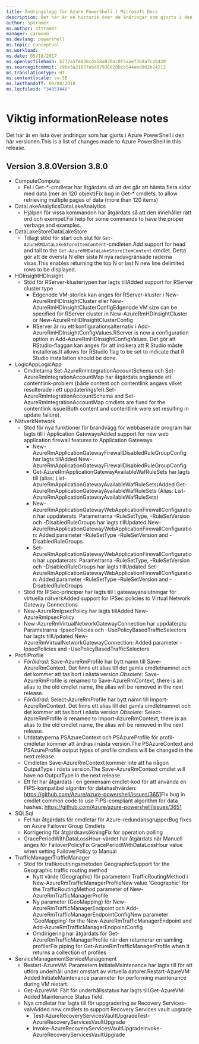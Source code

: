 ```yaml
---
title: Ändringslogg för Azure PowerShell | Microsoft Docs
description: Det här är en historik över de ändringar som gjorts i den senaste versionen av Azure PowerShell.
author: sptramer
ms.author: sttramer
manager: carmonm
ms.devlang: powershell
ms.topic: conceptual
ms.workload: ''
ms.date: 05/18/2017
ms.openlocfilehash: b777a5fe036cda58a930ac0f5aaef3b9a7c2b420
ms.sourcegitcommit: c98e3a21037ebd82936828bcb544eed902b24212
ms.translationtype: HT
ms.contentlocale: sv-SE
ms.lasthandoff: 06/08/2018
ms.locfileid: "34853448"
---
```

# <a name="release-notes"></a><span data-ttu-id="dd6b2-103">Viktig information</span><span class="sxs-lookup"><span data-stu-id="dd6b2-103">Release notes</span></span>

<span data-ttu-id="dd6b2-104">Det här är en lista över ändringar som har gjorts i Azure PowerShell i den här versionen.</span><span class="sxs-lookup"><span data-stu-id="dd6b2-104">This is a list of changes made to Azure PowerShell in this release.</span></span>

## <a name="version-380"></a><span data-ttu-id="dd6b2-105">Version 3.8.0</span><span class="sxs-lookup"><span data-stu-id="dd6b2-105">Version 3.8.0</span></span>
* <span data-ttu-id="dd6b2-106">Compute</span><span class="sxs-lookup"><span data-stu-id="dd6b2-106">Compute</span></span>
  - <span data-ttu-id="dd6b2-107">Fel i Get-\*-cmdletar har åtgärdats så att det går att hämta flera sidor med data (mer än 120 objekt)</span><span class="sxs-lookup"><span data-stu-id="dd6b2-107">Fix bug in Get-\* cmdlets, to allow retrieving multiple pages of data (more than 120 items)</span></span>
* <span data-ttu-id="dd6b2-108">DataLakeAnalytics</span><span class="sxs-lookup"><span data-stu-id="dd6b2-108">DataLakeAnalytics</span></span>
  - <span data-ttu-id="dd6b2-109">Hjälpen för vissa kommandon har åtgärdats så att den innehåller rätt ord och exempel.</span><span class="sxs-lookup"><span data-stu-id="dd6b2-109">Fix help for some commands to have the proper verbage and examples.</span></span>
* <span data-ttu-id="dd6b2-110">DataLakeStore</span><span class="sxs-lookup"><span data-stu-id="dd6b2-110">DataLakeStore</span></span>
  - <span data-ttu-id="dd6b2-111">Tillagt stöd för start och slut för `Get-AzureRMDataLakeStoreItemContent`-cmdleten.</span><span class="sxs-lookup"><span data-stu-id="dd6b2-111">Add support for head and tail to the `Get-AzureRMDataLakeStoreItemContent` cmdlet.</span></span> <span data-ttu-id="dd6b2-112">Detta gör att de översta N eller sista N nya radavgränsade raderna visas.</span><span class="sxs-lookup"><span data-stu-id="dd6b2-112">This enables returning the top N or last N new line delimited rows to be displayed.</span></span>
* <span data-ttu-id="dd6b2-113">HDInsight</span><span class="sxs-lookup"><span data-stu-id="dd6b2-113">HDInsight</span></span>
  - <span data-ttu-id="dd6b2-114">Stöd för RServer-klustertypen har lagts till</span><span class="sxs-lookup"><span data-stu-id="dd6b2-114">Added support for RServer cluster type</span></span>
    + <span data-ttu-id="dd6b2-115">Edgenode VM-storlek kan anges för RServer-kluster i New-AzureRmHDInsightCluster eller New-AzureRmHDInsightClusterConfig</span><span class="sxs-lookup"><span data-stu-id="dd6b2-115">Edgenode VM size can be specified for RServer cluster in New-AzureRmHDInsightCluster or New-AzureRmHDInsightClusterConfig</span></span>
    + <span data-ttu-id="dd6b2-116">RServer är nu ett konfigurationsalternativ i Add-AzureRmHDInsightConfigValues.</span><span class="sxs-lookup"><span data-stu-id="dd6b2-116">RServer is now a configuration option in Add-AzureRmHDInsightConfigValues.</span></span> <span data-ttu-id="dd6b2-117">Det gör att RStudio-flaggan kan anges för att indikera att R Studio måste installeras.</span><span class="sxs-lookup"><span data-stu-id="dd6b2-117">It allows for RStudio flag to be set to indicate that R Studio installation should be done.</span></span>
* <span data-ttu-id="dd6b2-118">LogicApp</span><span class="sxs-lookup"><span data-stu-id="dd6b2-118">LogicApp</span></span>
  - <span data-ttu-id="dd6b2-119">Cmdletarna Set-AzureRmIntegrationAccountSchema och Set-AzureRmIntegrationAccountMap har åtgärdats angående ett contentlink-problem (både content och contentlink angavs vilket resulterade i ett uppdateringsfel).</span><span class="sxs-lookup"><span data-stu-id="dd6b2-119">Set-AzureRmIntegrationAccountSchema and Set-AzureRmIntegrationAccountMap cmdlets are fixed for the contentlink issue(Both content and contentlink were set resulting in update failure).</span></span>
* <span data-ttu-id="dd6b2-120">Nätverk</span><span class="sxs-lookup"><span data-stu-id="dd6b2-120">Network</span></span>
  - <span data-ttu-id="dd6b2-121">Stöd för nya funktioner för brandvägg för webbaserade program har lagts till i Application Gateways</span><span class="sxs-lookup"><span data-stu-id="dd6b2-121">Added support for new web application firewall features to Application Gateways</span></span>
    + <span data-ttu-id="dd6b2-122">New-AzureRmApplicationGatewayFirewallDisabledRuleGroupConfig har lagts till</span><span class="sxs-lookup"><span data-stu-id="dd6b2-122">Added New-AzureRmApplicationGatewayFirewallDisabledRuleGroupConfig</span></span>
    + <span data-ttu-id="dd6b2-123">Get-AzureRmApplicationGatewayAvailableWafRuleSets har lagts till (alias: List-AzureRmApplicationGatewayAvailableWafRuleSets)</span><span class="sxs-lookup"><span data-stu-id="dd6b2-123">Added Get-AzureRmApplicationGatewayAvailableWafRuleSets (Alias: List-AzureRmApplicationGatewayAvailableWafRuleSets)</span></span>
    + <span data-ttu-id="dd6b2-124">New-AzureRmApplicationGatewayWebApplicationFirewallConfiguration har uppdaterats: Parametrarna -RuleSetType, -RuleSetVersion och -DisabledRuleGroups har lagts till</span><span class="sxs-lookup"><span data-stu-id="dd6b2-124">Updated New-AzureRmApplicationGatewayWebApplicationFirewallConfiguration: Added parameter -RuleSetType -RuleSetVersion and -DisabledRuleGroups</span></span>
    + <span data-ttu-id="dd6b2-125">Set-AzureRmApplicationGatewayWebApplicationFirewallConfiguration har uppdaterats: Parametrarna -RuleSetType, -RuleSetVersion och -DisabledRuleGroups har lagts till</span><span class="sxs-lookup"><span data-stu-id="dd6b2-125">Updated Set-AzureRmApplicationGatewayWebApplicationFirewallConfiguration: Added parameter -RuleSetType -RuleSetVersion and -DisabledRuleGroups</span></span>
  - <span data-ttu-id="dd6b2-126">Stöd för IPSec-principer har lagts till i gatewayanslutningar för virtuella nätverk</span><span class="sxs-lookup"><span data-stu-id="dd6b2-126">Added support for IPSec policies to Virtual Network Gateway Connections</span></span>
  - <span data-ttu-id="dd6b2-127">New-AzureRmIpsecPolicy har lagts till</span><span class="sxs-lookup"><span data-stu-id="dd6b2-127">Added New-AzureRmIpsecPolicy</span></span>
  - <span data-ttu-id="dd6b2-128">New-AzureRmVirtualNetworkGatewayConnection har uppdaterats: Parametrarna -IpsecPolicies och -UsePolicyBasedTrafficSelectors har lagts till</span><span class="sxs-lookup"><span data-stu-id="dd6b2-128">Updated New-AzureRmVirtualNetworkGatewayConnection: Added parameter -IpsecPolicies and -UsePolicyBasedTrafficSelectors</span></span>
* <span data-ttu-id="dd6b2-129">Profil</span><span class="sxs-lookup"><span data-stu-id="dd6b2-129">Profile</span></span>
  - <span data-ttu-id="dd6b2-130">*Föråldrad*: Save-AzureRmProfile har bytt namn till Save-AzureRmContext. Det finns ett alias till det gamla cmdletnamnet och det kommer att tas bort i nästa version.</span><span class="sxs-lookup"><span data-stu-id="dd6b2-130">*Obsolete*: Save-AzureRmProfile is renamed to Save-AzureRmContext, there is an alias to the old cmdlet name, the alias will be removed in the next release.</span></span>
  - <span data-ttu-id="dd6b2-131">*Föråldrad*: Select-AzureRmProfile har bytt namn till Import-AzureRmContext. Det finns ett alias till det gamla cmdletnamnet och det kommer att tas bort i nästa version.</span><span class="sxs-lookup"><span data-stu-id="dd6b2-131">*Obsolete*: Select-AzureRmProfile is renamed to Import-AzureRmContext, there is an alias to the old cmdlet name, the alias will be removed in the next release.</span></span>
  - <span data-ttu-id="dd6b2-132">Utdatatyperna PSAzureContext och PSAzureProfile för profil-cmdletar kommer att ändras i nästa version.</span><span class="sxs-lookup"><span data-stu-id="dd6b2-132">The PSAzureContext and PSAzureProfile output types of profile cmdlets will be changed in the next release.</span></span>
  - <span data-ttu-id="dd6b2-133">Cmdleten Save-AzureRmContext kommer inte att ha någon OutputType i nästa version.</span><span class="sxs-lookup"><span data-stu-id="dd6b2-133">The Save-AzureRmContext cmdlet will have no OutputType in the next release.</span></span>
  - <span data-ttu-id="dd6b2-134">Ett fel har åtgärdats i en gemensam cmdlet-kod för att använda en FIPS-kompatibel algoritm för datahashvärden: https://github.com/Azure/azure-powershell/issues/3651</span><span class="sxs-lookup"><span data-stu-id="dd6b2-134">Fix bug in cmdlet common code to use FIPS-compliant algorithm for data hashes: https://github.com/Azure/azure-powershell/issues/3651</span></span>
* <span data-ttu-id="dd6b2-135">SQL</span><span class="sxs-lookup"><span data-stu-id="dd6b2-135">Sql</span></span>
  - <span data-ttu-id="dd6b2-136">Fel har åtgärdats för cmdletar för Azure-redundansgrupper</span><span class="sxs-lookup"><span data-stu-id="dd6b2-136">Bug fixes on Azure Failover Group Cmdlets</span></span>
  - <span data-ttu-id="dd6b2-137">Korrigering för åtgärdsavsökning</span><span class="sxs-lookup"><span data-stu-id="dd6b2-137">Fix for operation polling</span></span>
  - <span data-ttu-id="dd6b2-138">GracePeriodWithDataLossHour-värdet har åtgärdats när Manuell anges för FailoverPolicy</span><span class="sxs-lookup"><span data-stu-id="dd6b2-138">Fix GracePeriodWithDataLossHour value when setting FailoverPolicy to Manual</span></span>
* <span data-ttu-id="dd6b2-139">TrafficManager</span><span class="sxs-lookup"><span data-stu-id="dd6b2-139">TrafficManager</span></span>
  - <span data-ttu-id="dd6b2-140">Stöd för trafikroutningsmetoden Geographic</span><span class="sxs-lookup"><span data-stu-id="dd6b2-140">Support for the Geographic traffic routing method</span></span>
    + <span data-ttu-id="dd6b2-141">Nytt värde (Geographic) för parametern TrafficRoutingMethod i New-AzureRmTrafficManagerProfile</span><span class="sxs-lookup"><span data-stu-id="dd6b2-141">New value 'Geographic' for the TrafficRoutingMethod parameter of New-AzureRmTrafficManagerProfile</span></span>
    + <span data-ttu-id="dd6b2-142">Ny parameter (GeoMapping) för New-AzureRmTrafficManagerEndpoint och Add-AzureRmTrafficManagerEndpointConfig</span><span class="sxs-lookup"><span data-stu-id="dd6b2-142">New parameter 'GeoMapping' for the New-AzureRmTrafficManagerEndpoint and Add-AzureRmTrafficManagerEndpointConfig</span></span>
    + <span data-ttu-id="dd6b2-143">Omdirigering har åtgärdats för Get-AzureRmTrafficManagerProfile när den returnerar en samling profiler</span><span class="sxs-lookup"><span data-stu-id="dd6b2-143">Fix piping for Get-AzureRmTrafficManagerProfile when it returns a collection of profiles</span></span>
* <span data-ttu-id="dd6b2-144">ServiceManagement</span><span class="sxs-lookup"><span data-stu-id="dd6b2-144">ServiceManagement</span></span>
  - <span data-ttu-id="dd6b2-145">Restart-AzureVM: Parametern InitiateMaintenance har lagts till för att utföra underhåll under omstart av virtuella datorer.</span><span class="sxs-lookup"><span data-stu-id="dd6b2-145">Restart-AzureVM: Added InitiateMaintenance parameter for performing maintenance during VM restart.</span></span>
  - <span data-ttu-id="dd6b2-146">Get-AzureVM: Fält för underhållsstatus har lagts till.</span><span class="sxs-lookup"><span data-stu-id="dd6b2-146">Get-AzureVM: Added Maintenance Status field.</span></span>
  - <span data-ttu-id="dd6b2-147">Nya cmdletar har lagts till för uppgradering av Recovery Services-valv</span><span class="sxs-lookup"><span data-stu-id="dd6b2-147">Added new cmdlets to support Recovery Services vault upgrade</span></span>
    + <span data-ttu-id="dd6b2-148">Test-AzureRecoveryServicesVaultUpgrade</span><span class="sxs-lookup"><span data-stu-id="dd6b2-148">Test-AzureRecoveryServicesVaultUpgrade</span></span>
    + <span data-ttu-id="dd6b2-149">Invoke-AzureRecoveryServicesVaultUpgrade</span><span class="sxs-lookup"><span data-stu-id="dd6b2-149">Invoke-AzureRecoveryServicesVaultUpgrade</span></span>
